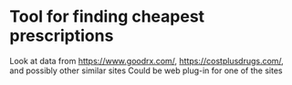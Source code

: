 # Tool for finding cheapest prescriptions

Look at data from https://www.goodrx.com/, https://costplusdrugs.com/, and possibly other similar sites
Could be web plug-in for one of the sites
